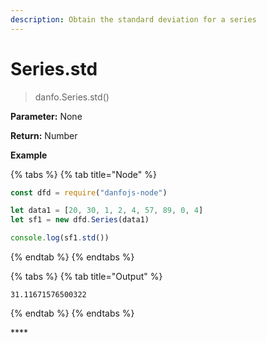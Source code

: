 ```yaml
---
description: Obtain the standard deviation for a series
---
```


# Series.std

> danfo.Series.std()&#x20;

**Parameter:** None

**Return:** Number

**Example**

{% tabs %}
{% tab title="Node" %}
```javascript
const dfd = require("danfojs-node")

let data1 = [20, 30, 1, 2, 4, 57, 89, 0, 4]
let sf1 = new dfd.Series(data1)

console.log(sf1.std())
```
{% endtab %}
{% endtabs %}

{% tabs %}
{% tab title="Output" %}
```
31.11671576500322
```
{% endtab %}
{% endtabs %}

\*\*\*\*
